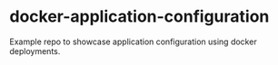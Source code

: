 # docker-application-configuration
Example repo to showcase application configuration using docker deployments.
